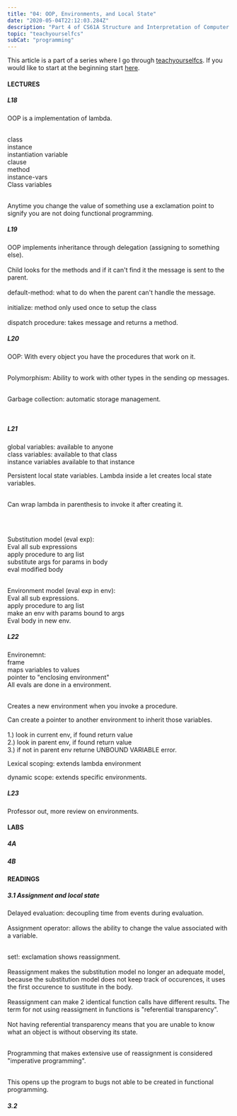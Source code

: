 ```yaml
---
title: "04: OOP, Environments, and Local State"
date: "2020-05-04T22:12:03.284Z"
description: "Part 4 of CS61A Structure and Interpretation of Computer Programs"
topic: "teachyourselfcs"
subCat: "programming"
---
```

This article is a part of a series where I go through [teachyourselfcs](https://teachyourselfcs.com/).
If you would like to start at the beginning start [here](https://bpp.dev/articles/teachyourselfcs/programming/00:getting-started/).
#### LECTURES
##### L18

OOP is a implementation of lambda.
<br>
<br>

class
<br>
instance
<br>
instantiation variable 
<br>
clause
<br>
method
<br>
instance-vars
<br>
Class variables
<br>
<br>

Anytime you change the value of something use a exclamation point to signify you are not doing functional programming.


##### L19

OOP implements inheritance through delegation (assigning to something else).
<br>
<br>
Child looks for the methods and if it can't find it the message is sent to the parent.
<br>
<br>
default-method: what to do when the parent can't handle the message.
<br>
<br>
initialize: method only used once to setup the class
<br>
<br>
dispatch procedure: takes message and returns a method.

##### L20

OOP: With every object you have the procedures that work on it.
<br>
<br>

Polymorphism: Ability to work with other types in the sending op messages.
<br>
<br>

Garbage collection: automatic storage management.

<br>

##### L21

global variables: available to anyone
<br>
class variables: available to that class
<br>
instance variables available to that instance
<br>

Persistent local state variables.
Lambda inside a let creates local state variables.
<br>
<br>

Can wrap lambda in parenthesis to invoke it after creating it.

<br>
<br>

Substitution model (eval exp):
<br>
Eval all sub expressions
<br>
apply procedure to arg list
<br>
substitute args for params in body
<br>
eval modified body
<br>
<br>

Environment model (eval exp in env):
<br>
Eval all sub expressions.
<br>
apply procedure to arg list
<br>
make an env with params bound to args
<br>
Eval body in new env.
<br>

##### L22
Environemnt:
<br>
frame
<br>
maps variables to values
<br>
pointer to "enclosing environment"
<br>
All evals are done in a environment.
<br>
<br>

Creates a new environment when you invoke a procedure.
<br>

Can create a pointer to another environment to inherit those variables. 
<br>
<br>
1.) look in current env, if found return value
<br>
2.) look in parent env, if found return value
<br>
3.) if not in parent env returne UNBOUND VARIABLE error.

Lexical scoping: extends lambda environment 
<br>
 
dynamic scope: extends specific environments.
<br>



##### L23

Professor out, more review on environments.
<br>


#### LABS
##### 4A
##### 4B

#### READINGS
##### 3.1 Assignment and local state

Delayed evaluation: decoupling time from events during evaluation.
<br>
<br>
Assignment operator: allows the ability to change the value associated with a variable.
<br>
<br>

set!: exclamation shows reassignment. 
<br>
<br>
Reassignment makes the substitution model no longer an adequate model, because the substitution model does not keep track of occurences, it uses the first occurence to sustitute in the body.
<br>
<br>
Reassignment can make 2 identical function calls have different results. The term for not using reassigment in functions is "referential transparency".
<br>
<br>
Not having referential transparency means that you are unable to know what an object is without observing its state.
<br>
<br>

Programming that makes extensive use of reassignment is considered "imperative programming".
<br>
<br>

This opens up the program to bugs not able to be created in functional programming.




##### 3.2
